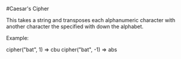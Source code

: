 #Caesar's Cipher

This takes a string and transposes each alphanumeric character with another character the specified with down the alphabet.

Example:

cipher("bat", 1)
=> cbu
cipher("bat", -1)
=> abs
